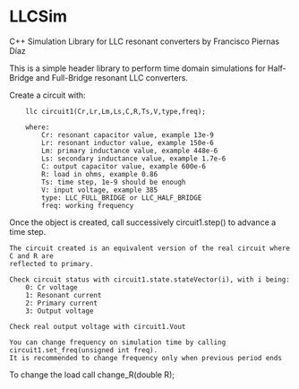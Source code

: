 # LLCSim
C++ Simulation Library for LLC resonant converters by Francisco Piernas Díaz

This is a simple header library to perform time domain simulations for Half-Bridge and Full-Bridge resonant LLC converters.

Create a circuit with:

        llc circuit1(Cr,Lr,Lm,Ls,C,R,Ts,V,type,freq);

        where:
            Cr: resonant capacitor value, example 13e-9
            Lr: resonant inductor value, example 150e-6
            Lm: primary inductance value, example 448e-6
            Ls: secondary inductance value, example 1.7e-6
            C: output capacitor value, example 600e-6
            R: load in ohms, example 0.86
            Ts: time step, 1e-9 should be enough
            V: input voltage, example 385
            type: LLC_FULL_BRIDGE or LLC_HALF_BRIDGE
            freq: working frequency
            
Once the object is created, call successively circuit1.step() to advance a time step.

    The circuit created is an equivalent version of the real circuit where C and R are
    reflected to primary.

    Check circuit status with circuit1.state.stateVector(i), with i being:
        0: Cr voltage
        1: Resonant current
        2: Primary current
        3: Output voltage

    Check real output voltage with circuit1.Vout

    You can change frequency on simulation time by calling circuit1.set_freq(unsigned int freq).
    It is recommended to change frequency only when previous period ends
    
    
   To change the load call change_R(double R);
